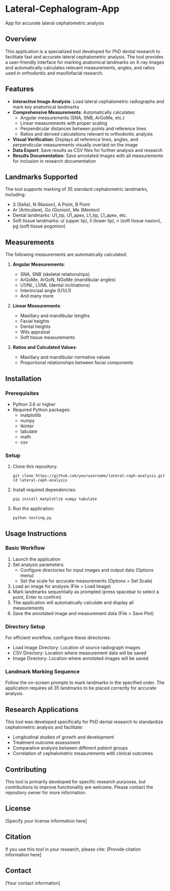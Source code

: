 # Lateral-Cephalogram-App
App for accurate lateral cephalometric analysis

## Overview
This application is a specialized tool developed for PhD dental research to facilitate fast and accurate lateral cephalometric analysis. The tool provides a user-friendly interface for marking anatomical landmarks on X-ray images and automatically calculates relevant measurements, angles, and ratios used in orthodontic and maxillofacial research.

## Features
- **Interactive Image Analysis**: Load lateral cephalometric radiographs and mark key anatomical landmarks
- **Comprehensive Measurements**: Automatically calculates:
  - Angular measurements (SNA, SNB, ArGoMe, etc.)
  - Linear measurements with proper scaling
  - Perpendicular distances between points and reference lines
  - Ratios and derived calculations relevant to orthodontic analysis
- **Visual Verification**: Displays all reference lines, angles, and perpendicular measurements visually overlaid on the image
- **Data Export**: Save results as CSV files for further analysis and research
- **Results Documentation**: Save annotated images with all measurements for inclusion in research documentation

## Landmarks Supported
The tool supports marking of 35 standard cephalometric landmarks, including:
- S (Sella), N (Nasion), A Point, B Point
- Ar (Articulare), Go (Gonion), Me (Menton)
- Dental landmarks: U1_tip, U1_apex, L1_tip, L1_apex, etc.
- Soft tissue landmarks: ul (upper lip), ll (lower lip), n (soft tissue nasion), pg (soft tissue pogonion)

## Measurements
The following measurements are automatically calculated:
1. **Angular Measurements**:
   - SNA, SNB (skeletal relationships)
   - ArGoMe, ArGoN, NGoMe (mandibular angles)
   - U1/NL, L1/ML (dental inclinations)
   - Interincisal angle (U1/L1)
   - And many more

2. **Linear Measurements**:
   - Maxillary and mandibular lengths
   - Facial heights
   - Dental heights
   - Wits appraisal
   - Soft tissue measurements

3. **Ratios and Calculated Values**:
   - Maxillary and mandibular normative values
   - Proportional relationships between facial components

## Installation

### Prerequisites
- Python 3.6 or higher
- Required Python packages:
  - matplotlib
  - numpy
  - tkinter
  - tabulate
  - math
  - csv

### Setup
1. Clone this repository:
   ```
   git clone https://github.com/yourusername/lateral-ceph-analysis.git
   cd lateral-ceph-analysis
   ```

2. Install required dependencies:
   ```
   pip install matplotlib numpy tabulate
   ```
   
3. Run the application:
   ```
   python testing.py
   ```

## Usage Instructions

### Basic Workflow
1. Launch the application
2. Set analysis parameters:
   - Configure directories for input images and output data (Options menu)
   - Set the scale for accurate measurements (Options > Set Scale)
3. Load an image for analysis (File > Load Image)
4. Mark landmarks sequentially as prompted (press spacebar to select a point, Enter to confirm)
5. The application will automatically calculate and display all measurements
6. Save the annotated image and measurement data (File > Save Plot)

### Directory Setup
For efficient workflow, configure these directories:
- Load Image Directory: Location of source radiograph images
- CSV Directory: Location where measurement data will be saved
- Image Directory: Location where annotated images will be saved

### Landmark Marking Sequence
Follow the on-screen prompts to mark landmarks in the specified order. The application requires all 35 landmarks to be placed correctly for accurate analysis.

## Research Applications
This tool was developed specifically for PhD dental research to standardize cephalometric analysis and facilitate:
- Longitudinal studies of growth and development
- Treatment outcome assessment
- Comparative analysis between different patient groups
- Correlation of cephalometric measurements with clinical outcomes

## Contributing
This tool is primarily developed for specific research purposes, but contributions to improve functionality are welcome. Please contact the repository owner for more information.

## License
[Specify your license information here]

## Citation
If you use this tool in your research, please cite:
[Provide citation information here]

## Contact
[Your contact information]
